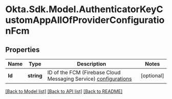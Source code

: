# Okta.Sdk.Model.AuthenticatorKeyCustomAppAllOfProviderConfigurationFcm

## Properties

Name | Type | Description | Notes
------------ | ------------- | ------------- | -------------
**Id** | **string** | ID of the FCM (Firebase Cloud Messaging Service) [configurations](https://developer.okta.com/docs/reference/api/push-providers/) | [optional] 

[[Back to Model list]](../README.md#documentation-for-models) [[Back to API list]](../README.md#documentation-for-api-endpoints) [[Back to README]](../README.md)

